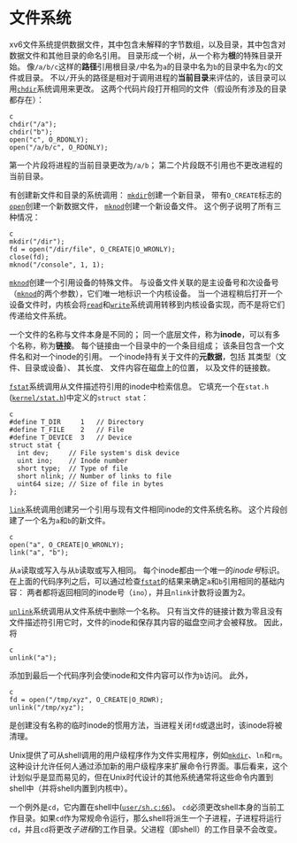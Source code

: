 # 文件系统

xv6文件系统提供数据文件，其中包含未解释的字节数组，以及目录，其中包含对数据文件和其他目录的命名引用。
目录形成一个树，从一个称为**根**的特殊目录开始。
像`/a/b/c`这样的**路径**引用根目录`/`中名为`a`的目录中名为`b`的目录中名为`c`的文件或目录。
不以`/`开头的路径是相对于调用进程的**当前目录**来评估的，该目录可以用[`chdir`](/source/xv6-riscv/user/user.h)系统调用来更改。
这两个代码片段打开相同的文件（假设所有涉及的目录都存在）：

```
c
chdir("/a");
chdir("b");
open("c", O_RDONLY);
open("/a/b/c", O_RDONLY);

```

第一个片段将进程的当前目录更改为`/a/b`；
第二个片段既不引用也不更改进程的当前目录。

有创建新文件和目录的系统调用：
[`mkdir`](/source/xv6-riscv/user/user.h)创建一个新目录，
带有`O_CREATE`标志的[`open`](/source/xv6-riscv/user/user.h)创建一个新数据文件，
[`mknod`](/source/xv6-riscv/user/user.h)创建一个新设备文件。
这个例子说明了所有三种情况：

```
c
mkdir("/dir");
fd = open("/dir/file", O_CREATE|O_WRONLY);
close(fd);
mknod("/console", 1, 1);

```

[`mknod`](/source/xv6-riscv/user/user.h)创建一个引用设备的特殊文件。
与设备文件关联的是主设备号和次设备号（[`mknod`](/source/xv6-riscv/user/user.h)的两个参数），它们唯一地标识一个内核设备。
当一个进程稍后打开一个设备文件时，内核会将[`read`](/source/xv6-riscv/user/user.h)和[`write`](/source/xv6-riscv/user/user.h)系统调用转移到内核设备实现，而不是将它们传递给文件系统。

一个文件的名称与文件本身是不同的；
同一个底层文件，称为**inode**，可以有多个名称，称为**链接**。
每个链接由一个目录中的一个条目组成；
该条目包含一个文件名和对一个inode的引用。
一个inode持有关于文件的**元数据**，包括
其类型（文件、目录或设备）、
其长度、
文件内容在磁盘上的位置，
以及文件的链接数。

[`fstat`](/source/xv6-riscv/user/user.h)系统调用从文件描述符引用的inode中检索信息。
它填充一个在`stat.h` ([`kernel/stat.h`](/source/xv6-riscv/kernel/stat.h.md))中定义的`struct stat`：

```
c
#define T_DIR     1   // Directory
#define T_FILE    2   // File
#define T_DEVICE  3   // Device
struct stat {
  int dev;     // File system's disk device
  uint ino;    // Inode number
  short type;  // Type of file
  short nlink; // Number of links to file
  uint64 size; // Size of file in bytes
};

```


[`link`](/source/xv6-riscv/user/user.h)系统调用创建另一个引用与现有文件相同inode的文件系统名称。
这个片段创建了一个名为`a`和`b`的新文件。

```
c
open("a", O_CREATE|O_WRONLY);
link("a", "b");

```

从`a`读取或写入与从`b`读取或写入相同。
每个inode都由一个唯一的*inode号*标识。
在上面的代码序列之后，可以通过检查[`fstat`](/source/xv6-riscv/user/user.h)的结果来确定`a`和`b`引用相同的基础内容：
两者都将返回相同的inode号（`ino`），并且`nlink`计数将设置为2。

[`unlink`](/source/xv6-riscv/user/user.h)系统调用从文件系统中删除一个名称。
只有当文件的链接计数为零且没有文件描述符引用它时，文件的inode和保存其内容的磁盘空间才会被释放。
因此，将

```
c
unlink("a");

```

添加到最后一个代码序列会使inode和文件内容可以作为`b`访问。
此外，

```
c
fd = open("/tmp/xyz", O_CREATE|O_RDWR);
unlink("/tmp/xyz");

```

是创建没有名称的临时inode的惯用方法，当进程关闭`fd`或退出时，该inode将被清理。

Unix提供了可从shell调用的用户级程序作为文件实用程序，例如[`mkdir`](/source/xv6-riscv/user/user.h)、`ln`和`rm`。
这种设计允许任何人通过添加新的用户级程序来扩展命令行界面。事后看来，这个计划似乎是显而易见的，但在Unix时代设计的其他系统通常将这些命令内置到shell中（并将shell内置到内核中）。

一个例外是`cd`，它内置在shell中([`user/sh.c:66`](/source/xv6-riscv/user/sh.c.md#L66))。
`cd`必须更改shell本身的当前工作目录。如果`cd`作为常规命令运行，那么shell将派生一个子进程，子进程将运行`cd`，并且`cd`将更改*子进程*的工作目录。父进程（即shell）的工作目录不会改变。